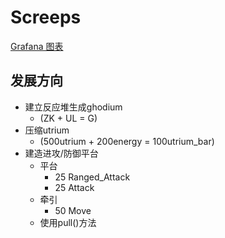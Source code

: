 <!--
 * @Author: PlanC
 * @Date: 2020-08-20 13:58:36
 * @LastEditTime: 2020-09-16 18:11:44
 * @FilePath: \default\README.md
-->

# Screeps

[Grafana 图表](https://screepspl.us/grafana/d/dj3OHL_Zk/screep?orgId=7335627&refresh=30s)

## 发展方向

- 建立反应堆生成ghodium
	- (ZK + UL = G)
- 压缩utrium
	- (500utrium + 200energy = 100utrium_bar)
- 建造进攻/防御平台
    - 平台
        - 25 Ranged_Attack
        - 25 Attack
    - 牵引
        - 50 Move
    - 使用pull()方法
